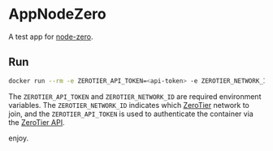 # AppNodeZero

A test app for [node-zero](https://github.com/asbjornenge/node-zero).

## Run

```sh
docker run --rm -e ZEROTIER_API_TOKEN=<api-token> -e ZEROTIER_NETWORK_ID=<network-id> -it asbjornenge/app-node-zero:1.0.0 
```

The `ZEROTIER_API_TOKEN` and `ZEROTIER_NETWORK_ID` are required environment variables. The `ZEROTIER_NETWORK_ID` indicates which [ZeroTier](https://www.zerotier.com/) network to join, and the `ZEROTIER_API_TOKEN` is used to authenticate the container via the [ZeroTier API](https://my.zerotier.com/help/api).

enjoy.
